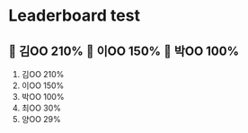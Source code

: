 # Leaderboard test
🥇 김OO 210%
🥈 이OO 150%
🥉 박OO 100%
---
1. 김OO 210%
2. 이OO 150%
3. 박OO 100%
4. 최OO 30%
5. 양OO 29%